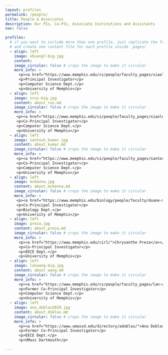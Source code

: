 ```yaml
---
layout: profiles
permalink: /people/
title: People & Associates
description: Our PIs, Co-PIs, Associate Institutions and Assistants
nav: false

profiles:
  # if you want to include more than one profile, just replicate the following block
  # and create one content file for each profile inside _pages/
  - align: left
    image: xhuang7-big.jpg
    content:
    image_circular: false # crops the image to make it circular
    more_info: >
      <p><a href="https://www.memphis.edu/cs/people/faculty_pages/xiaolei-huang.php">Xiaolei Huang</a></p>
      <p>Principal Investigator</p>
      <p>Computer Science Dept.</p>
      <p>University of Memphis</p>
  - align: left
    image: vrus-big.jpg
    content: about_rus.md
    image_circular: false # crops the image to make it circular
    more_info: >
     <p><a href="https://www.memphis.edu/cs/people/faculty_pages/xiaolei-huang.php">Vasile Rus</a></p>
     <p>Co-Principal Investigator</p>
     <p>Computer Science Dept.</p>
     <p>University of Memphis</p>
  - align: left
    image: santosh_kumar.jpg
    content: about_kumar.md
    image_circular: false # crops the image to make it circular
    more_info: >
     <p><a href="https://www.memphis.edu/cs/people/faculty_pages/santosh-kumar.php">Santosh Kumar</a></p>
     <p>Co-Principal Investigator</p>
     <p>Computer Science Dept.</p>
     <p>University of Memphis</p>
  - align: left
    image: mckenna.jpg
    content: about_mckenna.md
    image_circular: false # crops the image to make it circular
    more_info: >
     <p><a href="https://www.memphis.edu/biology/people/faculty/duane-mckenna.php">Duane Mckenna</a></p>
     <p>Co-Principal Investigator</p>
     <p>Biology Dept.</p>
     <p>University of Memphis</p>
  - align: left
    image: preza.jpg
    content: about_preza.md
    image_circular: false # crops the image to make it circular
    more_info: >
      <p><a href="https://www.memphis.edu/cirl/">Chrysanthe Preza</a></p>
      <p>Co-Principal Investigator</p>
      <p>EECE Dept.</p>
      <p>University of Memphis</p>
  - align: left
    image: lanwang-big.jpg
    content: about_wang.md
    image_circular: false # crops the image to make it circular
    more_info: >
      <p><a href="https://www.memphis.edu/cs/people/faculty_pages/lan-wang.php">Lan Wang</a></p>
      <p>Former Co-Principal Investigator</p>
      <p>Computer Science Dept.</p>
      <p>University of Memphis</p>
  - align: left
    image: ana_doblas2019.jpg
    content: about_doblas.md
    image_circular: false # crops the image to make it circular
    more_info: >
      <p><a href="https://www.umassd.edu/directory/adoblas/">Ana Doblas</a></p>
      <p>Former Co-Principal Investigator</p>
      <p>EECE Dept.</p>
      <p>UMass Dartmouth</p>
  
---
```

